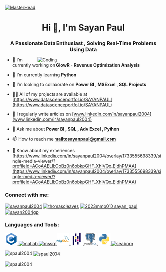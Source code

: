 [![MasterHead](https://static.wixstatic.com/media/6c3893_60b02f5779ab4a239a715f41ba6a007e~mv2_d_5000_1447_s_2.gif)](https://rishavchanda.io)
<h1 align="center">Hi 👋, I'm Sayan Paul</h1>
<h3 align="center">A Passionate Data Enthusiast , Solving Real-Time Problems Using Data</h3>
<img align="right" alt="Coding" width="400" src="https://user-images.githubusercontent.com/121814714/222189810-23ce992a-17a7-427c-bae7-253f3ae6ac1e.gif">

- 🔭 I’m currently working on **GlowR - Revenue Optimization Analysis**

- 🌱 I’m currently learning **Python**

- 👯 I’m looking to collaborate on **Power BI , MSExcel , SQL Projects**

- 👨‍💻 All of my projects are available at [https://www.datascienceportfol.io/SAYANPAUL](https://www.datascienceportfol.io/SAYANPAUL)

- 📝 I regularly write articles on [www.linkedin.com/in/sayanpaul2004](www.linkedin.com/in/sayanpaul2004)

- 💬 Ask me about **Power BI , SQL , Adv Excel , Python**

- 📫 How to reach me **mailtosayanpaul@gmail.com**

- 📄 Know about my experiences [https://www.linkedin.com/in/sayanpaul2004/overlay/1733555698339/single-media-viewer/?profileId=ACoAAELIbOoBz0n6obkpGHF_XhIVQx_EldhPMAA](https://www.linkedin.com/in/sayanpaul2004/overlay/1733555698339/single-media-viewer/?profileId=ACoAAELIbOoBz0n6obkpGHF_XhIVQx_EldhPMAA)

<h3 align="left">Connect with me:</h3>
<p align="left">
<a href="https://linkedin.com/in/sayanpaul2004" target="blank"><img align="center" src="https://raw.githubusercontent.com/rahuldkjain/github-profile-readme-generator/master/src/images/icons/Social/linked-in-alt.svg" alt="sayanpaul2004" height="30" width="40" /></a>
<a href="https://instagram.com/thomascleaves" target="blank"><img align="center" src="https://raw.githubusercontent.com/rahuldkjain/github-profile-readme-generator/master/src/images/icons/Social/instagram.svg" alt="thomascleaves" height="30" width="40" /></a>
<a href="https://www.hackerrank.com/2023mmb010 sayan_paul" target="blank"><img align="center" src="https://raw.githubusercontent.com/rahuldkjain/github-profile-readme-generator/master/src/images/icons/Social/hackerrank.svg" alt="2023mmb010 sayan_paul" height="30" width="40" /></a>
<a href="https://www.leetcode.com/sayan2004gp" target="blank"><img align="center" src="https://raw.githubusercontent.com/rahuldkjain/github-profile-readme-generator/master/src/images/icons/Social/leet-code.svg" alt="sayan2004gp" height="30" width="40" /></a>
</p>

<h3 align="left">Languages and Tools:</h3>
<p align="left"> <a href="https://www.cprogramming.com/" target="_blank" rel="noreferrer"> <img src="https://raw.githubusercontent.com/devicons/devicon/master/icons/c/c-original.svg" alt="c" width="40" height="40"/> </a> <a href="https://www.mathworks.com/" target="_blank" rel="noreferrer"> <img src="https://upload.wikimedia.org/wikipedia/commons/2/21/Matlab_Logo.png" alt="matlab" width="40" height="40"/> </a> <a href="https://www.microsoft.com/en-us/sql-server" target="_blank" rel="noreferrer"> <img src="https://www.svgrepo.com/show/303229/microsoft-sql-server-logo.svg" alt="mssql" width="40" height="40"/> </a> <a href="https://www.mysql.com/" target="_blank" rel="noreferrer"> <img src="https://raw.githubusercontent.com/devicons/devicon/master/icons/mysql/mysql-original-wordmark.svg" alt="mysql" width="40" height="40"/> </a> <a href="https://pandas.pydata.org/" target="_blank" rel="noreferrer"> <img src="https://raw.githubusercontent.com/devicons/devicon/2ae2a900d2f041da66e950e4d48052658d850630/icons/pandas/pandas-original.svg" alt="pandas" width="40" height="40"/> </a> <a href="https://www.postgresql.org" target="_blank" rel="noreferrer"> <img src="https://raw.githubusercontent.com/devicons/devicon/master/icons/postgresql/postgresql-original-wordmark.svg" alt="postgresql" width="40" height="40"/> </a> <a href="https://www.python.org" target="_blank" rel="noreferrer"> <img src="https://raw.githubusercontent.com/devicons/devicon/master/icons/python/python-original.svg" alt="python" width="40" height="40"/> </a> <a href="https://seaborn.pydata.org/" target="_blank" rel="noreferrer"> <img src="https://seaborn.pydata.org/_images/logo-mark-lightbg.svg" alt="seaborn" width="40" height="40"/> </a> </p>

<p><img align="left" src="https://github-readme-stats.vercel.app/api/top-langs?username=spaul2004&show_icons=true&locale=en&layout=compact" alt="spaul2004" /></p>

<p>&nbsp;<img align="center" src="https://github-readme-stats.vercel.app/api?username=spaul2004&show_icons=true&locale=en" alt="spaul2004" /></p>

<p><img align="center" src="https://github-readme-streak-stats.herokuapp.com/?user=spaul2004&" alt="spaul2004" /></p>
